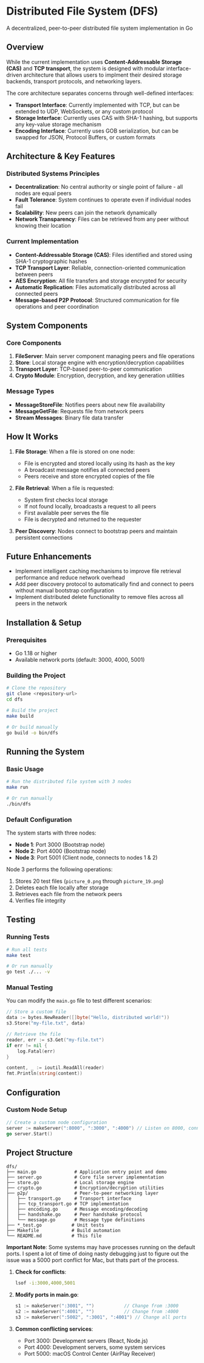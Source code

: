# Distributed File System (DFS)

A decentralized, peer-to-peer distributed file system implementation in Go

## Overview

While the current implementation uses **Content-Addressable Storage (CAS)** and **TCP transport**, the system is designed with modular interface-driven architecture that allows users to implment their desired storage backends, transport protocols, and networking layers.

The core architecture separates concerns through well-defined interfaces:
- **Transport Interface**: Currently implemented with TCP, but can be extended to UDP, WebSockets, or any custom protocol
- **Storage Interface**: Currently uses CAS with SHA-1 hashing, but supports any key-value storage mechanism
- **Encoding Interface**: Currently uses GOB serialization, but can be swapped for JSON, Protocol Buffers, or custom formats


## Architecture & Key Features

### Distributed Systems Principles
- **Decentralization**: No central authority or single point of failure - all nodes are equal peers
- **Fault Tolerance**: System continues to operate even if individual nodes fail
- **Scalability**: New peers can join the network dynamically
- **Network Transparency**: Files can be retrieved from any peer without knowing their location

### Current Implementation
- **Content-Addressable Storage (CAS)**: Files identified and stored using SHA-1 cryptographic hashes
- **TCP Transport Layer**: Reliable, connection-oriented communication between peers
- **AES Encryption**: All file transfers and storage encrypted for security
- **Automatic Replication**: Files automatically distributed across all connected peers
- **Message-based P2P Protocol**: Structured communication for file operations and peer coordination

## System Components

### Core Components

1. **FileServer**: Main server component managing peers and file operations
2. **Store**: Local storage engine with encryption/decryption capabilities
3. **Transport Layer**: TCP-based peer-to-peer communication
4. **Crypto Module**: Encryption, decryption, and key generation utilities

### Message Types

- **MessageStoreFile**: Notifies peers about new file availability
- **MessageGetFile**: Requests file from network peers
- **Stream Messages**: Binary file data transfer

## How It Works

1. **File Storage**: When a file is stored on one node:
   - File is encrypted and stored locally using its hash as the key
   - A broadcast message notifies all connected peers
   - Peers receive and store encrypted copies of the file

2. **File Retrieval**: When a file is requested:
   - System first checks local storage
   - If not found locally, broadcasts a request to all peers
   - First available peer serves the file
   - File is decrypted and returned to the requester

3. **Peer Discovery**: Nodes connect to bootstrap peers and maintain persistent connections

## Future Enhancements

- Implement intelligent caching mechanisms to improve file retrieval performance and reduce network overhead
- Add peer discovery protocol to automatically find and connect to peers without manual bootstrap configuration
- Implement distributed delete functionality to remove files across all peers in the network

## Installation & Setup

### Prerequisites

- Go 1.18 or higher
- Available network ports (default: 3000, 4000, 5001)

### Building the Project

```bash
# Clone the repository
git clone <repository-url>
cd dfs

# Build the project
make build

# Or build manually
go build -o bin/dfs
```

## Running the System

### Basic Usage

```bash
# Run the distributed file system with 3 nodes
make run

# Or run manually
./bin/dfs
```

### Default Configuration

The system starts with three nodes:
- **Node 1**: Port 3000 (Bootstrap node)
- **Node 2**: Port 4000 (Bootstrap node)  
- **Node 3**: Port 5001 (Client node, connects to nodes 1 & 2)

Node 3 performs the following operations:
1. Stores 20 test files (`picture_0.png` through `picture_19.png`)
2. Deletes each file locally after storage
3. Retrieves each file from the network peers
4. Verifies file integrity

## Testing

### Running Tests

```bash
# Run all tests
make test

# Or run manually
go test ./... -v
```

### Manual Testing

You can modify the `main.go` file to test different scenarios:

```go
// Store a custom file
data := bytes.NewReader([]byte("Hello, distributed world!"))
s3.Store("my-file.txt", data)

// Retrieve the file
reader, err := s3.Get("my-file.txt")
if err != nil {
    log.Fatal(err)
}

content, _ := ioutil.ReadAll(reader)
fmt.Println(string(content))
```

## Configuration

### Custom Node Setup

```go
// Create a custom node configuration
server := makeServer(":8000", ":3000", ":4000") // Listen on 8000, connect to 3000 and 4000
go server.Start()
```

## Project Structure

```
dfs/
├── main.go              # Application entry point and demo
├── server.go            # Core file server implementation
├── store.go             # Local storage engine
├── crypto.go            # Encryption/decryption utilities
├── p2p/                 # Peer-to-peer networking layer
│   ├── transport.go     # Transport interface
│   ├── tcp_transport.go # TCP implementation
│   ├── encoding.go      # Message encoding/decoding
│   ├── handshake.go     # Peer handshake protocol
│   └── message.go       # Message type definitions
├── *_test.go           # Unit tests
├── Makefile            # Build automation
└── README.md           # This file
```

**Important Note**: Some systems may have processes running on the default ports. I spent a lot of time of doing nasty debugging just to figure out the issue was a 5000 port conflict for Mac, but thats part of the process.

1. **Check for conflicts**:
   ```bash
   lsof -i:3000,4000,5001
   ```

2. **Modify ports in main.go**:
   ```go
   s1 := makeServer(":3001", "")           // Change from :3000
   s2 := makeServer(":4001", "")           // Change from :4000  
   s3 := makeServer(":5002", ":3001", ":4001") // Change all ports
   ```

3. **Common conflicting services**:
   - Port 3000: Development servers (React, Node.js)
   - Port 4000: Development servers, some system services
   - Port 5000: macOS Control Center (AirPlay Receiver)



